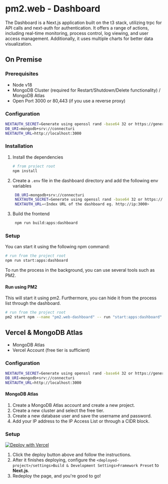 # pm2.web - Dashboard

The Dashboard is a Next.js application built on the t3 stack, utilizing trpc for API calls and next-auth for authentication. It offers a range of actions, including real-time monitoring, process control, log viewing, and user access management. Additionally, it uses multiple charts for better data visualization.

## On Premise

### Prerequisites

- Node v18
- MongoDB Cluster (required for Restart/Shutdown/Delete functionality) / MongoDB Atlas
- Open Port 3000 or 80,443 (if you use a reverse proxy)

### Configuration

```bash
NEXTAUTH_SECRET=Generate using openssl rand -base64 32 or https://generate-secret.vercel.app/32
DB_URI=mongodb+srv://connecturi
NEXTAUTH_URL=http://localhost:3000
```

### Installation

1. Install the dependencies

   ```bash
   # from project root
   npm install
   ```

2. Create a `.env` file in the dashboard directory and add the following env variables

   ```bash
    DB_URI=mongodb+srv://connecturi
    NEXTAUTH_SECRET=Generate using openssl rand -base64 32 or https://generate-secret.vercel.app/32
    NEXTAUTH_URL=<Index URL of the dashboard eg. http://ip:3000>
   ```

3. Build the frontend

   ```bash
    npm run build:apps:dashboard
   ```

### Setup

You can start it using the following npm command:

```bash
# run from the project root
npm run start:apps:dashboard
```

To run the process in the background, you can use several tools such as PM2.

#### Run using PM2

This will start it using pm2. Furthermore, you can hide it from the process list through the dashboard.

```bash
# run from the project root
pm2 start npm --name "pm2.web-dashboard" -- run "start:apps:dashboard"
```

## Vercel & MongoDB Atlas

- MongoDB Atlas
- Vercel Account (free tier is sufficient)

### Configuration

```bash
NEXTAUTH_SECRET=Generate using openssl rand -base64 32 or https://generate-secret.vercel.app/32
DB_URI=mongodb+srv://connecturi
NEXTAUTH_URL=http://localhost:3000
```

#### MongoDB Atlas

1. Create a MongoDB Atlas account and create a new project.
2. Create a new cluster and select the free tier.
3. Create a new database user and save the username and password.
4. Add your IP address to the IP Access List or through a CIDR block.

### Setup

[![Deploy with Vercel](https://vercel.com/button)](https://vercel.com/new/clone?repository-url=https://github.com/oxdev03/pm2.web/tree/master&root-directory=apps/dashboard&env=DB_URI,NEXTAUTH_SECRET&demo-title=pm2.web&demo-description=pm2.web%20-%20Easily%20monitor%20your%20processes%2C%20control%20them%20with%20various%20actions%2C%20view%20logs%20and%20set%20up%20access%20controls%20for%20users%20using%20the%20dashboard&demo-url=https%3A%2F%2Fgithub.com%2Foxdev03%2Fpm2.web&demo-image=https%3A%2F%2Fraw.githubusercontent.com%2Foxdev03%2Fpm2.web%2Fmaster%2Fassets%2Findex.jpeg)

1. Click the deploy button above and follow the instructions.
2. After it finishes deploying, configure the `<deployed-project>/settings>Build & Development Settings>Framework Preset` to **Next.js**.
3. Redeploy the page, and you're good to go!
